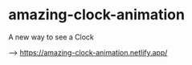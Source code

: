 # amazing-clock-animation
A new way to see a Clock

--> https://amazing-clock-animation.netlify.app/
